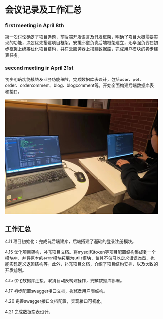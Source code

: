 # 会议记录及工作汇总



### first meeting in April 8th

第一次讨论确定了项目选题，前后端开发语言及开发框架，明确了项目大概需要实现的功能，决定优先搭建项目框架，安排邱童负责后端框架建立，汪毕强负责在初步框架上统筹优化项目结构，并在云服务器上搭建数据库，完成用户模块的初步建表任务。



### second meeting in April 21st

初步明确功能模块及业务功能细节，完成数据库表设计，包括user、pet、order、ordercomment、blog、blogcomment等。开始全面构建后端数据库表和接口。

![meeting4.21](./docs/image/meeting4.21.jpg)





## 工作汇总

4.11 项目初始化：完成前后端建库，后端搭建了基础的登录注册模块。

4.15 优化项目架构，补充项目文档。将mysql和token等项目配置结构集成到一个模块中，并将原本的error模块拓展为utils模块，使其不仅可以定义错误类型，也能实现定义返回结构等。此外，补充项目文档，介绍了项目结构安排，以及大致的开发规划。

4.15 优化数据库连接，取消自动表构建操作，完成数据库部署。

4.17 初步配置swagger接口文档，拟修改用户表结构。

4.20 完善swagger接口文档配置，实现接口可视化。

4.21 完成数据库表设计。
